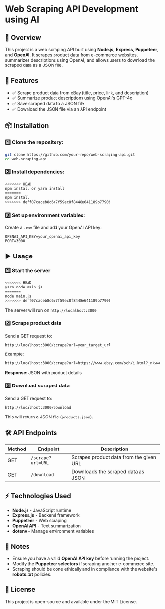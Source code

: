 # Web Scraping API Development using AI

## 📌 Overview
This project is a web scraping API built using **Node.js**, **Express**, **Puppeteer**, and **OpenAI**. It scrapes product data from e-commerce websites, summarizes descriptions using OpenAI, and allows users to download the scraped data as a JSON file.

## 🚀 Features
- ✅ Scrape product data from eBay (title, price, link, and description)
- ✅ Summarize product descriptions using OpenAI's GPT-4o
- ✅ Save scraped data to a JSON file
- ✅ Download the JSON file via an API endpoint

## 📦 Installation

### 1️⃣ Clone the repository:
```sh
git clone https://github.com/your-repo/web-scraping-api.git
cd web-scraping-api
```

### 2️⃣ Install dependencies:
```sh
<<<<<<< HEAD
npm install or yarn install
=======
npm install
>>>>>>> deff07caceb8d6c7f59ec8f8448e641189b77906
```

### 3️⃣ Set up environment variables:
Create a `.env` file and add your OpenAI API key:
```
OPENAI_API_KEY=your_openai_api_key
PORT=3000
```

## ▶ Usage

### **1️⃣ Start the server**
```sh
<<<<<<< HEAD
yarn node main.js
=======
node main.js
>>>>>>> deff07caceb8d6c7f59ec8f8448e641189b77906
```
The server will run on `http://localhost:3000`

### **2️⃣ Scrape product data**
Send a GET request to:
```sh
http://localhost:3000/scrape?url=your_target_url
```
Example:
```sh
http://localhost:3000/scrape?url=https://www.ebay.com/sch/i.html?_nkw=dell+g+15
```

**Response:** JSON with product details.

### **3️⃣ Download scraped data**
Send a GET request to:
```sh
http://localhost:3000/download
```
This will return a JSON file (`products.json`).

## 🛠 API Endpoints
| Method | Endpoint          | Description                        |
|--------|------------------|------------------------------------|
| GET    | `/scrape?url=URL`  | Scrapes product data from the given URL |
| GET    | `/download`       | Downloads the scraped data as JSON |

## ⚡ Technologies Used
- **Node.js** - JavaScript runtime
- **Express.js** - Backend framework
- **Puppeteer** - Web scraping
- **OpenAI API** - Text summarization
- **dotenv** - Manage environment variables

## 📝 Notes
- Ensure you have a valid **OpenAI API key** before running the project.
- Modify the **Puppeteer selectors** if scraping another e-commerce site.
- Scraping should be done ethically and in compliance with the website's **robots.txt** policies.

## 📜 License
This project is open-source and available under the MIT License.

